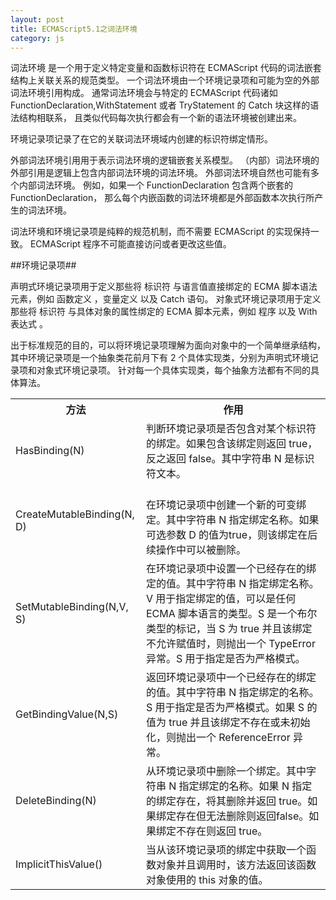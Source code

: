 ```yaml
---
layout: post
title: ECMAScript5.1之词法环境
category: js
---
```


词法环境 是一个用于定义特定变量和函数标识符在 ECMAScript 代码的词法嵌套结构上关联关系的规范类型。
一个词法环境由一个环境记录项和可能为空的外部词法环境引用构成。
通常词法环境会与特定的 ECMAScript 代码诸如 FunctionDeclaration,WithStatement 或者 TryStatement 的 Catch 块这样的语法结构相联系，
且类似代码每次执行都会有一个新的语法环境被创建出来。

环境记录项记录了在它的关联词法环境域内创建的标识符绑定情形。

外部词法环境引用用于表示词法环境的逻辑嵌套关系模型。
（内部）词法环境的外部引用是逻辑上包含内部词法环境的词法环境。
外部词法环境自然也可能有多个内部词法环境。
例如，如果一个 FunctionDeclaration 包含两个嵌套的 FunctionDeclaration，
那么每个内嵌函数的词法环境都是外部函数本次执行所产生的词法环境。

词法环境和环境记录项是纯粹的规范机制，而不需要 ECMAScript 的实现保持一致。
ECMAScript 程序不可能直接访问或者更改这些值。

##环境记录项##

声明式环境记录项用于定义那些将 标识符 与语言值直接绑定的 ECMA 脚本语法元素，例如 函数定义 ，变量定义 以及 Catch 语句。
对象式环境记录项用于定义那些将 标识符 与具体对象的属性绑定的 ECMA 脚本元素，例如 程序 以及 With 表达式 。

出于标准规范的目的，可以将环境记录项理解为面向对象中的一个简单继承结构，
其中环境记录项是一个抽象类花前月下有 2 个具体实现类，分别为声明式环境记录项和对象式环境记录项。
针对每一个具体实现类，每个抽象方法都有不同的具体算法。

<table>
<tbody>
<tr><th>方法</th><th>作用</th></tr>
<tr><td>HasBinding(N)</td><td>判断环境记录项是否包含对某个标识符的绑定。如果包含该绑定则返回 true，反之返回 false。其中字符串 N 是标识符文本。</td></tr>
<tr><td>CreateMutableBinding(N, D)</td><td><br>在环境记录项中创建一个新的可变绑定。其中字符串 N 指定绑定名称。如果可选参数 D 的值为true，则该绑定在后续操作中可以被删除。</td></tr>
<tr><td>SetMutableBinding(N,V, S)</td><td>在环境记录项中设置一个已经存在的绑定的值。其中字符串 N 指定绑定名称。V 用于指定绑定的值，可以是任何 ECMA 脚本语言的类型。S 是一个布尔类型的标记，当 S 为 true 并且该绑定不允许赋值时，则抛出一个 TypeError 异常。S 用于指定是否为严格模式。</td></tr>
<tr><td>GetBindingValue(N,S)</td><td>返回环境记录项中一个已经存在的绑定的值。其中字符串 N 指定绑定的名称。S 用于指定是否为严格模式。如果 S 的值为 true 并且该绑定不存在或未初始化，则抛出一个 ReferenceError 异常。</td></tr>
<tr><td>DeleteBinding(N)</td><td>从环境记录项中删除一个绑定。其中字符串 N 指定绑定的名称。如果 N 指定的绑定存在，将其删除并返回 true。如果绑定存在但无法删除则返回false。如果绑定不存在则返回 true。</td></tr>
<tr><td>ImplicitThisValue()</td><td>当从该环境记录项的绑定中获取一个函数对象并且调用时，该方法返回该函数对象使用的 this 对象的值。</td></tr>
</tbody>
</table>
